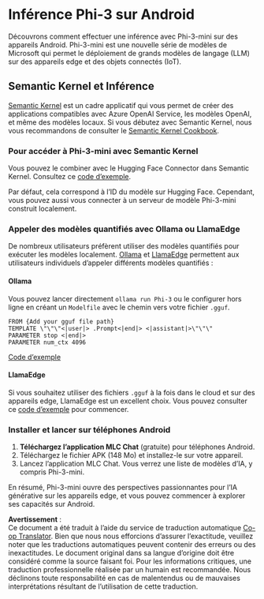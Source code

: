 <!--
CO_OP_TRANSLATOR_METADATA:
{
  "original_hash": "9481b07dda8f9715a5d1ff43fb27568b",
  "translation_date": "2025-07-16T20:10:26+00:00",
  "source_file": "md/01.Introduction/03/Android_Inference.md",
  "language_code": "fr"
}
-->
# **Inférence Phi-3 sur Android**

Découvrons comment effectuer une inférence avec Phi-3-mini sur des appareils Android. Phi-3-mini est une nouvelle série de modèles de Microsoft qui permet le déploiement de grands modèles de langage (LLM) sur des appareils edge et des objets connectés (IoT).

## Semantic Kernel et Inférence

[Semantic Kernel](https://github.com/microsoft/semantic-kernel) est un cadre applicatif qui vous permet de créer des applications compatibles avec Azure OpenAI Service, les modèles OpenAI, et même des modèles locaux. Si vous débutez avec Semantic Kernel, nous vous recommandons de consulter le [Semantic Kernel Cookbook](https://github.com/microsoft/SemanticKernelCookBook?WT.mc_id=aiml-138114-kinfeylo).

### Pour accéder à Phi-3-mini avec Semantic Kernel

Vous pouvez le combiner avec le Hugging Face Connector dans Semantic Kernel. Consultez ce [code d’exemple](https://github.com/Azure-Samples/Phi-3MiniSamples/tree/main/semantickernel?WT.mc_id=aiml-138114-kinfeylo).

Par défaut, cela correspond à l’ID du modèle sur Hugging Face. Cependant, vous pouvez aussi vous connecter à un serveur de modèle Phi-3-mini construit localement.

### Appeler des modèles quantifiés avec Ollama ou LlamaEdge

De nombreux utilisateurs préfèrent utiliser des modèles quantifiés pour exécuter les modèles localement. [Ollama](https://ollama.com/) et [LlamaEdge](https://llamaedge.com) permettent aux utilisateurs individuels d’appeler différents modèles quantifiés :

#### Ollama

Vous pouvez lancer directement `ollama run Phi-3` ou le configurer hors ligne en créant un `Modelfile` avec le chemin vers votre fichier `.gguf`.

```gguf
FROM {Add your gguf file path}
TEMPLATE \"\"\"<|user|> .Prompt<|end|> <|assistant|>\"\"\"
PARAMETER stop <|end|>
PARAMETER num_ctx 4096
```

[Code d’exemple](https://github.com/Azure-Samples/Phi-3MiniSamples/tree/main/ollama?WT.mc_id=aiml-138114-kinfeylo)

#### LlamaEdge

Si vous souhaitez utiliser des fichiers `.gguf` à la fois dans le cloud et sur des appareils edge, LlamaEdge est un excellent choix. Vous pouvez consulter ce [code d’exemple](https://github.com/Azure-Samples/Phi-3MiniSamples/tree/main/wasm?WT.mc_id=aiml-138114-kinfeylo) pour commencer.

### Installer et lancer sur téléphones Android

1. **Téléchargez l’application MLC Chat** (gratuite) pour téléphones Android.  
2. Téléchargez le fichier APK (148 Mo) et installez-le sur votre appareil.  
3. Lancez l’application MLC Chat. Vous verrez une liste de modèles d’IA, y compris Phi-3-mini.

En résumé, Phi-3-mini ouvre des perspectives passionnantes pour l’IA générative sur les appareils edge, et vous pouvez commencer à explorer ses capacités sur Android.

**Avertissement** :  
Ce document a été traduit à l’aide du service de traduction automatique [Co-op Translator](https://github.com/Azure/co-op-translator). Bien que nous nous efforcions d’assurer l’exactitude, veuillez noter que les traductions automatiques peuvent contenir des erreurs ou des inexactitudes. Le document original dans sa langue d’origine doit être considéré comme la source faisant foi. Pour les informations critiques, une traduction professionnelle réalisée par un humain est recommandée. Nous déclinons toute responsabilité en cas de malentendus ou de mauvaises interprétations résultant de l’utilisation de cette traduction.